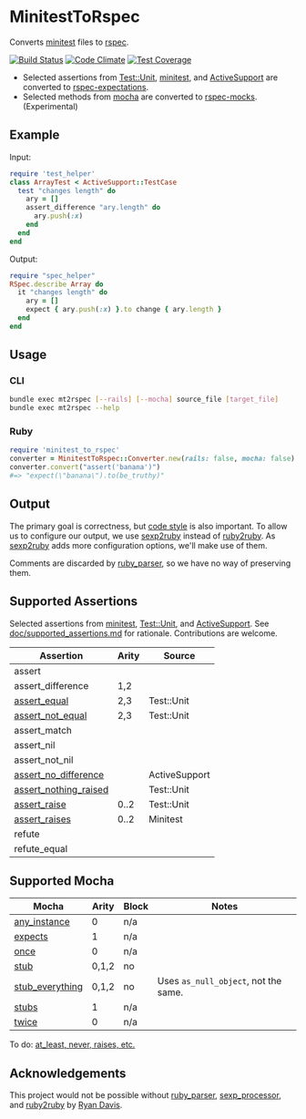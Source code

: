 # MinitestToRspec

Converts [minitest][8] files to [rspec][9].

[![Build Status][1]][2] [![Code Climate][3]][4] [![Test Coverage][7]][4]

- Selected assertions from [Test::Unit][26], [minitest][8],
  and [ActiveSupport][27] are converted to [rspec-expectations][25].
- Selected methods from [mocha][28] are converted to [rspec-mocks][24].
  (Experimental)

Example
-------

Input:

```ruby
require 'test_helper'
class ArrayTest < ActiveSupport::TestCase
  test "changes length" do
    ary = []
    assert_difference "ary.length" do
      ary.push(:x)
    end
  end
end
```

Output:

```ruby
require "spec_helper"
RSpec.describe Array do
  it "changes length" do
    ary = []
    expect { ary.push(:x) }.to change { ary.length }
  end
end
```

Usage
-----

### CLI

```bash
bundle exec mt2rspec [--rails] [--mocha] source_file [target_file]
bundle exec mt2rspec --help
```

### Ruby

```ruby
require 'minitest_to_rspec'
converter = MinitestToRspec::Converter.new(rails: false, mocha: false)
converter.convert("assert('banana')")
#=> "expect(\"banana\").to(be_truthy)"
```

Output
------

The primary goal is correctness, but [code style][34] is also important. To
allow us to configure our output, we use [sexp2ruby][33] instead of
[ruby2ruby][6]. As [sexp2ruby][33] adds more configuration options, we'll make
use of them.

Comments are discarded by [ruby_parser][14], so we have no way of
preserving them.

Supported Assertions
--------------------

Selected assertions from [minitest][8], [Test::Unit][26], and
[ActiveSupport][27]. See [doc/supported_assertions.md][5] for rationale.
Contributions are welcome.

Assertion                   | Arity | Source
--------------------------- | ----- | ------
assert                      |       |
assert_difference           | 1,2   |
[assert_equal][23]          | 2,3   | Test::Unit
[assert_not_equal][22]      | 2,3   | Test::Unit
assert_match                |       |
assert_nil                  |       |
assert_not_nil              |       |
[assert_no_difference][12]  |       | ActiveSupport
[assert_nothing_raised][10] |       | Test::Unit
[assert_raise][11]          | 0..2  | Test::Unit
[assert_raises][13]         | 0..2  | Minitest
refute                      |       |
refute_equal                |       |

Supported Mocha
---------------

Mocha                 | Arity | Block | Notes
--------------------- | ----- | ----- | -------
[any_instance][29]    | 0     | n/a   |
[expects][21]         | 1     | n/a   |
[once][31]            | 0     | n/a   |
[stub][19]            | 0,1,2 | no    |
[stub_everything][18] | 0,1,2 | no    | Uses `as_null_object`, not the same.
[stubs][20]           | 1     | n/a   |
[twice][32]           | 0     | n/a   |

To do: [at_least, never, raises, etc.][30]

Acknowledgements
----------------

This project would not be possible without [ruby_parser][14],
[sexp_processor][15], and [ruby2ruby][16] by [Ryan Davis][17].

[1]: https://travis-ci.org/jaredbeck/minitest_to_rspec.svg
[2]: https://travis-ci.org/jaredbeck/minitest_to_rspec
[3]: https://codeclimate.com/github/jaredbeck/minitest_to_rspec/badges/gpa.svg
[4]: https://codeclimate.com/github/jaredbeck/minitest_to_rspec
[5]: https://github.com/jaredbeck/minitest_to_rspec/blob/master/doc/supported_assertions.md
[6]: https://github.com/seattlerb/ruby2ruby
[7]: https://codeclimate.com/github/jaredbeck/minitest_to_rspec/badges/coverage.svg
[8]: https://github.com/jaredbeck/minitest_to_rspec/blob/master/doc/minitest.md
[9]: https://github.com/jaredbeck/minitest_to_rspec/blob/master/doc/rspec.md
[10]: http://www.rubydoc.info/gems/test-unit/3.0.9/Test/Unit/Assertions#assert_nothing_raised-instance_method
[11]: http://ruby-doc.org/stdlib-2.1.0/libdoc/test/unit/rdoc/Test/Unit/Assertions.html#method-i-assert_raise
[12]: http://api.rubyonrails.org/classes/ActiveSupport/Testing/Assertions.html#method-i-assert_no_difference
[13]: http://www.rubydoc.info/gems/minitest/5.5.1/Minitest/Assertions#assert_raises-instance_method
[14]: https://github.com/seattlerb/ruby_parser
[15]: https://github.com/seattlerb/sexp_processor
[16]: https://github.com/seattlerb/ruby2ruby
[17]: https://github.com/zenspider
[18]: http://www.rubydoc.info/github/floehopper/mocha/Mocha/API:stub_everything
[19]: http://www.rubydoc.info/github/floehopper/mocha/Mocha/API#stub-instance_method
[20]: http://www.rubydoc.info/github/floehopper/mocha/Mocha/ObjectMethods#stubs-instance_method
[21]: http://www.rubydoc.info/github/floehopper/mocha/Mocha/ObjectMethods:expects
[22]: http://www.rubydoc.info/gems/test-unit/3.0.9/Test/Unit/Assertions#assert_not_equal-instance_method
[23]: http://www.rubydoc.info/gems/test-unit/3.0.9/Test/Unit/Assertions#assert_equal-instance_method
[24]: https://github.com/rspec/rspec-mocks
[25]: https://github.com/rspec/rspec-expectations
[26]: http://test-unit.github.io/
[27]: https://rubygems.org/gems/activesupport
[28]: http://gofreerange.com/mocha/docs/
[29]: http://www.rubydoc.info/github/floehopper/mocha/Mocha/ClassMethods#any_instance-instance_method
[30]: http://www.rubydoc.info/github/floehopper/mocha/Mocha/Expectation
[31]: http://www.rubydoc.info/github/floehopper/mocha/Mocha/Expectation#once-instance_method
[32]: http://www.rubydoc.info/github/floehopper/mocha/Mocha/Expectation#twice-instance_method
[33]: https://github.com/jaredbeck/sexp2ruby
[34]: https://github.com/bbatsov/ruby-style-guide
